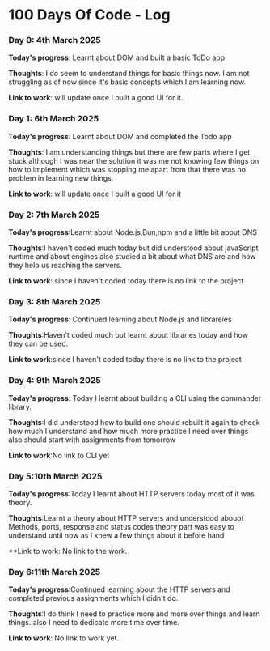 # 100 Days Of Code - Log

<!-- ### Day 0: February 30, 2016 (Example 1)
##### (delete me or comment me out)

**Today's Progress**: Fixed CSS, worked on canvas functionality for the app.

**Thoughts:** I really struggled with CSS, but, overall, I feel like I am slowly getting better at it. Canvas is still new for me, but I managed to figure out some basic functionality.

**Link to work:** [Calculator App](http://www.example.com)

### Day 0: February 30, 2016 (Example 2)
##### (delete me or comment me out)

**Today's Progress**: Fixed CSS, worked on canvas functionality for the app.

**Thoughts**: I really struggled with CSS, but, overall, I feel like I am slowly getting better at it. Canvas is still new for me, but I managed to figure out some basic functionality.

**Link(s) to work**: [Calculator App](http://www.example.com)


### Day 1: June 27, Monday

**Today's Progress**: I've gone through many exercises on FreeCodeCamp.

**Thoughts** I've recently started coding, and it's a great feeling when I finally solve an algorithm challenge after a lot of attempts and hours spent.

**Link(s) to work**
1. [Find the Longest Word in a String](https://www.freecodecamp.com/challenges/find-the-longest-word-in-a-string)
2. [Title Case a Sentence](https://www.freecodecamp.com/challenges/title-case-a-sentence)
### Day 0: 

**Today's progress**:

**Thoughts**:

**Link to work**:
-->
 
 ### Day 0: 4th March 2025

 **Today's progress**: Learnt about DOM and built a basic ToDo app 

 **Thoughts**: I do seem to understand things for basic things now. I am not struggling as of now since it's basic concepts which I am learning now. 

 **Link to work**: will update once I built a good UI for it.  

### Day 1: 6th March 2025 

**Today's progress**: Learnt about DOM and completed the Todo app

**Thoughts**: I am understanding things but there are few parts where I get stuck although I was near the solution it was me not knowing few things on how to implement which was stopping me apart from that there was no problem in learning new things. 

**Link to work**: will update once I built a good UI for it

### Day 2: 7th March 2025

**Today's progress**:Learnt about Node.js,Bun,npm and a little bit about DNS

**Thoughts**:I haven't coded much today but did understood about javaScript runtime and about engines also studied a bit about what DNS are and how they help us reaching the servers.  

**Link to work**: since I haven't coded today there is no link to the project

### Day 3: 8th March 2025

**Today's progress**: Continued learning about Node.js and librareies 

**Thoughts**:Haven't coded much but learnt about libraries today and how they can be used.

**Link to work**:since I haven't coded today there is no link to the project

### Day 4: 9th March 2025

**Today's progress**: Today I learnt  about building a CLI using the commander library.

**Thoughts**:I did understood how to build one should rebuilt it again to check how much I understand and how much more practice I need over things also should start with assignments from tomorrow

**Link to work**:No link to CLI yet 

### Day 5:10th March 2025 

**Today's progress**:Today I learnt about HTTP servers today most of it was theory.

**Thoughts**:Learnt a theory about HTTP servers and understood abouot Methods, ports, response and status codes theory part was easy to understand until now as I knew a few things about it before hand 

**Link to work: No link to the work.

### Day 6:11th March 2025 

**Today's progress**:Continued learning about the HTTP servers and completed previous assignments which I didn't do.

**Thoughts**:I do think I need to practice more and more over things and learn things. also I need to dedicate more time over time. 

**Link to work**: No link to work yet.


